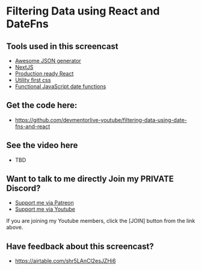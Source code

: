 # Filtering Data using React and DateFns

## Tools used in this screencast

- [Awesome JSON generator](https://mockaroo.com)
- [NextJS](https://nextjs.org/)
- [Production ready React](https://github.com/devmentorlive-youtube/next-tailwind-starter)
- [Utility first css](https://tailwindcss.com/)
- [Functional JavaScript date functions](https://date-fns.org/)

## Get the code here:

- https://github.com/devmentorlive-youtube/filtering-data-using-date-fns-and-react

## See the video here

- TBD

## Want to talk to me directly Join my PRIVATE Discord?

- [Support me via Patreon](https://www.patreon.com/devmentorlive)
- [Support me via Youtube](https://www.youtube.com/devmentorlive)

If you are joining my Youtube members, click the [JOIN] button from the link above.

## Have feedback about this screencast?

- https://airtable.com/shr5LAnCI2esJZHi6
